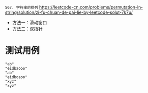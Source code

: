 
`567. 字符串的排列` https://leetcode-cn.com/problems/permutation-in-string/solution/zi-fu-chuan-de-pai-lie-by-leetcode-solut-7k7u/
- 方法一：滑动窗口
- 方法二：双指针

# 测试用例

```
"ab"
"eidbaooo"
"ab"
"eidboaoo"
"xyz"
"xyz"
```
